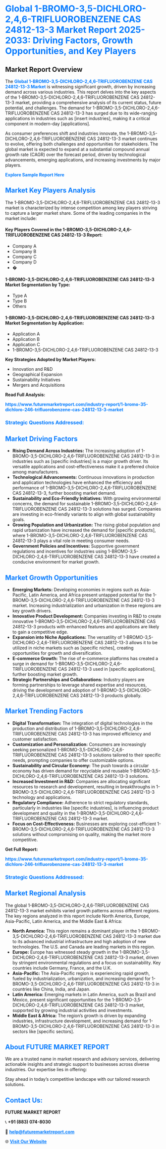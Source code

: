 <h1 style="color: #007BFF;">Global 1-BROMO-3,5-DICHLORO-2,4,6-TRIFLUOROBENZENE CAS 24812-13-3 Market Report 2025-2033: Driving Factors, Growth Opportunities, and Key Players</h1>

<section id="overview">
<h2>Market Report Overview</h2>
<p>The <a href="https://www.futuremarketreport.com/industry-report/1-bromo-35-dichloro-246-trifluorobenzene-cas-24812-13-3-market" style="color: #007BFF; text-decoration: none;"><strong>Global 1-BROMO-3,5-DICHLORO-2,4,6-TRIFLUOROBENZENE CAS 24812-13-3 Market</strong></a> is witnessing significant growth, driven by increasing demand across various industries. This report delves into the key aspects of the 1-BROMO-3,5-DICHLORO-2,4,6-TRIFLUOROBENZENE CAS 24812-13-3 market, providing a comprehensive analysis of its current status, future potential, and challenges. The demand for 1-BROMO-3,5-DICHLORO-2,4,6-TRIFLUOROBENZENE CAS 24812-13-3 has surged due to its wide-ranging applications in industries such as [insert industries], making it a critical component in modern-day [applications].</p>
<p>As consumer preferences shift and industries innovate, the 1-BROMO-3,5-DICHLORO-2,4,6-TRIFLUOROBENZENE CAS 24812-13-3 market continues to evolve, offering both challenges and opportunities for stakeholders. The global market is expected to expand at a substantial compound annual growth rate (CAGR) over the forecast period, driven by technological advancements, emerging applications, and increasing investments by major players.</p>
</section>

<section id="overview">
<p><a href="https://www.futuremarketreport.com/request-sample/reportId=111726" style="color: #007BFF; text-decoration: none;"><strong>Explore Sample Report Here</strong></a></p>
</section>

<section id="key-players">
<h2 style="color: #007BFF;">Market Key Players Analysis</h2>
<p>The 1-BROMO-3,5-DICHLORO-2,4,6-TRIFLUOROBENZENE CAS 24812-13-3 market is characterized by intense competition among key players striving to capture a larger market share. Some of the leading companies in the market include:</p>
<h4>Key Players Covered in the 1-BROMO-3,5-DICHLORO-2,4,6-TRIFLUOROBENZENE CAS 24812-13-3 Report:</h4>
<ul><li>Company A</li><li>Company B</li><li>Company C</li><li>Company D</li><li>�</li></ul>
<h4>1-BROMO-3,5-DICHLORO-2,4,6-TRIFLUOROBENZENE CAS 24812-13-3 Market Segmentation by Type:</h4>
<ul><li>Type A</li><li>Type B</li><li>Others</li></ul>

<h4>1-BROMO-3,5-DICHLORO-2,4,6-TRIFLUOROBENZENE CAS 24812-13-3 Market Segmentation by Application:</h4>
<ul><li>Application A</li><li>Application B</li><li>Application C</li><li>1-BROMO-3,5-DICHLORO-2,4,6-TRIFLUOROBENZENE CAS 24812-13-3</li></ul>
<p><strong>Key Strategies Adopted by Market Players:</strong></p>
<ul>
<li>Innovation and R&D</li>
<li>Geographical Expansion</li>
<li>Sustainability Initiatives</li>
<li>Mergers and Acquisitions</li>
</ul>
</section>

<section>
<p><strong>Read Full Analysis: </strong></p><a href="https://www.futuremarketreport.com/industry-report/1-bromo-35-dichloro-246-trifluorobenzene-cas-24812-13-3-market" style="color: #007BFF; text-decoration: none;"><strong>https://www.futuremarketreport.com/industry-report/1-bromo-35-dichloro-246-trifluorobenzene-cas-24812-13-3-market</strong></a>
<h3 style="color: #007BFF;">Strategic Questions Addressed:</h3>
</section>

<section id="driving-factors">
<h2 style="color: #007BFF;">Market Driving Factors</h2>
<ul>
<li><strong>Rising Demand Across Industries:</strong> The increasing adoption of 1-BROMO-3,5-DICHLORO-2,4,6-TRIFLUOROBENZENE CAS 24812-13-3 in industries such as [specific industries] is a major growth driver. Its versatile applications and cost-effectiveness make it a preferred choice among manufacturers.</li>
<li><strong>Technological Advancements:</strong> Continuous innovations in production and application technologies have enhanced the efficiency and performance of 1-BROMO-3,5-DICHLORO-2,4,6-TRIFLUOROBENZENE CAS 24812-13-3, further boosting market demand.</li>
<li><strong>Sustainability and Eco-Friendly Initiatives:</strong> With growing environmental concerns, the demand for sustainable 1-BROMO-3,5-DICHLORO-2,4,6-TRIFLUOROBENZENE CAS 24812-13-3 solutions has surged. Companies are investing in eco-friendly variants to align with global sustainability goals.</li>
<li><strong>Growing Population and Urbanization:</strong> The rising global population and rapid urbanization have increased the demand for [specific products], where 1-BROMO-3,5-DICHLORO-2,4,6-TRIFLUOROBENZENE CAS 24812-13-3 plays a vital role in meeting consumer needs.</li>
<li><strong>Government Policies and Incentives:</strong> Supportive government regulations and incentives for industries using 1-BROMO-3,5-DICHLORO-2,4,6-TRIFLUOROBENZENE CAS 24812-13-3 have created a conducive environment for market growth.</li>
</ul>
</section>

<section id="growth-opportunities">
<h2 style="color: #007BFF;">Market Growth Opportunities</h2>
<ul>
<li><strong>Emerging Markets:</strong> Developing economies in regions such as Asia-Pacific, Latin America, and Africa present untapped potential for the 1-BROMO-3,5-DICHLORO-2,4,6-TRIFLUOROBENZENE CAS 24812-13-3 market. Increasing industrialization and urbanization in these regions are key growth drivers.</li>
<li><strong>Innovative Product Development:</strong> Companies investing in R&D to create innovative 1-BROMO-3,5-DICHLORO-2,4,6-TRIFLUOROBENZENE CAS 24812-13-3 products with enhanced features and applications are likely to gain a competitive edge.</li>
<li><strong>Expansion into Niche Applications:</strong> The versatility of 1-BROMO-3,5-DICHLORO-2,4,6-TRIFLUOROBENZENE CAS 24812-13-3 allows it to be utilized in niche markets such as [specific niches], creating opportunities for growth and diversification.</li>
<li><strong>E-commerce Growth:</strong> The rise of e-commerce platforms has created a surge in demand for 1-BROMO-3,5-DICHLORO-2,4,6-TRIFLUOROBENZENE CAS 24812-13-3 used in [specific applications], further boosting market growth.</li>
<li><strong>Strategic Partnerships and Collaborations:</strong> Industry players are forming partnerships to leverage shared expertise and resources, driving the development and adoption of 1-BROMO-3,5-DICHLORO-2,4,6-TRIFLUOROBENZENE CAS 24812-13-3 products globally.</li>
</ul>
</section>

<section id="trending-factors">
<h2 style="color: #007BFF;">Market Trending Factors</h2>
<ul>
<li><strong>Digital Transformation:</strong> The integration of digital technologies in the production and distribution of 1-BROMO-3,5-DICHLORO-2,4,6-TRIFLUOROBENZENE CAS 24812-13-3 has improved efficiency and customer satisfaction.</li>
<li><strong>Customization and Personalization:</strong> Consumers are increasingly seeking personalized 1-BROMO-3,5-DICHLORO-2,4,6-TRIFLUOROBENZENE CAS 24812-13-3 solutions tailored to their specific needs, prompting companies to offer customizable options.</li>
<li><strong>Sustainability and Circular Economy:</strong> The push towards a circular economy has driven demand for recyclable and reusable 1-BROMO-3,5-DICHLORO-2,4,6-TRIFLUOROBENZENE CAS 24812-13-3 solutions.</li>
<li><strong>Increased Investment in R&D:</strong> Companies are allocating significant resources to research and development, resulting in breakthroughs in 1-BROMO-3,5-DICHLORO-2,4,6-TRIFLUOROBENZENE CAS 24812-13-3 technology and applications.</li>
<li><strong>Regulatory Compliance:</strong> Adherence to strict regulatory standards, particularly in industries like [specific industries], is influencing product development and quality in the 1-BROMO-3,5-DICHLORO-2,4,6-TRIFLUOROBENZENE CAS 24812-13-3 market.</li>
<li><strong>Focus on Cost-Effectiveness:</strong> Businesses are exploring cost-efficient 1-BROMO-3,5-DICHLORO-2,4,6-TRIFLUOROBENZENE CAS 24812-13-3 solutions without compromising on quality, making the market more competitive.</li>
</ul>
</section>

<section>
<p><strong>Get Full Report: </strong></p><a href="https://www.futuremarketreport.com/industry-report/1-bromo-35-dichloro-246-trifluorobenzene-cas-24812-13-3-market" style="color: #007BFF; text-decoration: none;"><strong>https://www.futuremarketreport.com/industry-report/1-bromo-35-dichloro-246-trifluorobenzene-cas-24812-13-3-market</strong></a>
<h3 style="color: #007BFF;">Strategic Questions Addressed:</h3>
</section>


<section id="regional-analysis">
<h2 style="color: #007BFF;">Market Regional Analysis</h2>
<p>The global 1-BROMO-3,5-DICHLORO-2,4,6-TRIFLUOROBENZENE CAS 24812-13-3 market exhibits varied growth patterns across different regions. The key regions analyzed in this report include North America, Europe, Asia-Pacific, Latin America, and the Middle East & Africa:</p>
<ul>
<li><strong>North America:</strong> This region remains a dominant player in the 1-BROMO-3,5-DICHLORO-2,4,6-TRIFLUOROBENZENE CAS 24812-13-3 market due to its advanced industrial infrastructure and high adoption of new technologies. The U.S. and Canada are leading markets in this region.</li>
<li><strong>Europe:</strong> Europe has witnessed steady growth in the 1-BROMO-3,5-DICHLORO-2,4,6-TRIFLUOROBENZENE CAS 24812-13-3 market, driven by stringent environmental regulations and a focus on sustainability. Key countries include Germany, France, and the U.K.</li>
<li><strong>Asia-Pacific:</strong> The Asia-Pacific region is experiencing rapid growth, fueled by industrialization, urbanization, and increasing demand for 1-BROMO-3,5-DICHLORO-2,4,6-TRIFLUOROBENZENE CAS 24812-13-3 in countries like China, India, and Japan.</li>
<li><strong>Latin America:</strong> Emerging markets in Latin America, such as Brazil and Mexico, present significant opportunities for the 1-BROMO-3,5-DICHLORO-2,4,6-TRIFLUOROBENZENE CAS 24812-13-3 market, supported by growing industrial activities and investments.</li>
<li><strong>Middle East & Africa:</strong> The region’s growth is driven by expanding industries, infrastructure development, and increasing demand for 1-BROMO-3,5-DICHLORO-2,4,6-TRIFLUOROBENZENE CAS 24812-13-3 in sectors like [specific sectors].</li>
</ul>
</section>

<footer>
<h2 style="color: #007BFF;">About FUTURE MARKET REPORT</h2>
<p>We are a trusted name in market research and advisory services, delivering actionable insights and strategic support to businesses across diverse industries. Our expertise lies in offering:</p>

<p>Stay ahead in today’s competitive landscape with our tailored research solutions.</p>

<h2 style="color: #007BFF;">Contact Us:</h2>
<p><strong>FUTURE MARKET REPORT</strong></p>
<p>📞 <strong>+91 (883) 074-8030</strong></p>
<p>📧 <strong><a href="mailto:help@futuremarketreport.com" style="color: #007BFF;">help@futuremarketreport.com</a></strong></p>
<p>🌐 <strong><a href="https://www.futuremarketreport.com/" style="color: #007BFF;">Visit Our Website</a></strong></p>
</footer>